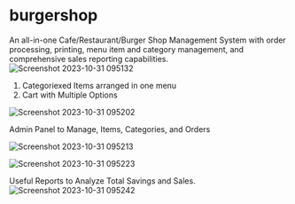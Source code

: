 # burgershop
An all-in-one Cafe/Restaurant/Burger Shop Management System with order processing, printing, menu item and category management, and comprehensive sales reporting capabilities.
![Screenshot 2023-10-31 095132](https://github.com/raheelize/burgershop/assets/78955443/89fe9485-1ec8-495d-927a-22ff59f38e7e)

1. Categoriexed Items arranged in one menu
2. Cart with Multiple Options

![Screenshot 2023-10-31 095202](https://github.com/raheelize/burgershop/assets/78955443/738039d8-351f-45b3-9a6f-f2b6ab44f05e)


Admin Panel to Manage, Items, Categories, and Orders

![Screenshot 2023-10-31 095213](https://github.com/raheelize/burgershop/assets/78955443/99ccbefc-eae6-404c-9b7a-b367180781c4)

![Screenshot 2023-10-31 095223](https://github.com/raheelize/burgershop/assets/78955443/f8b05b17-cced-4938-a068-88c322090406)


Useful Reports to Analyze Total Savings and Sales.
![Screenshot 2023-10-31 095242](https://github.com/raheelize/burgershop/assets/78955443/9a9d3dbf-2dbc-4a0e-99a1-648da1a46448)
